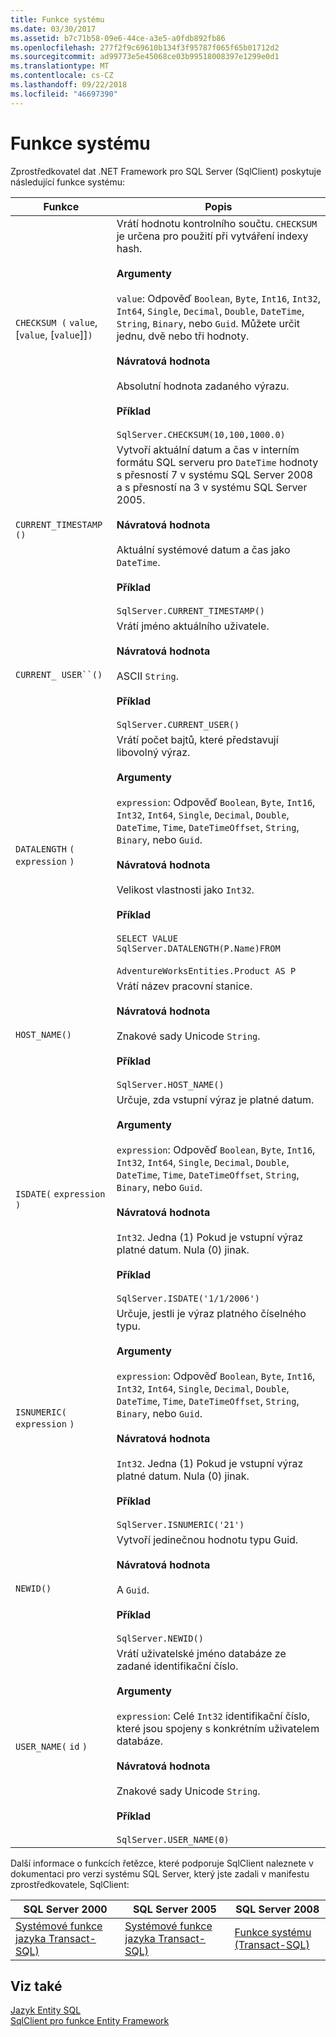 ```yaml
---
title: Funkce systému
ms.date: 03/30/2017
ms.assetid: b7c71b58-09e6-44ce-a3e5-a0fdb892fb86
ms.openlocfilehash: 277f2f9c69610b134f3f95787f065f65b01712d2
ms.sourcegitcommit: ad99773e5e45068ce03b99518008397e1299e0d1
ms.translationtype: MT
ms.contentlocale: cs-CZ
ms.lasthandoff: 09/22/2018
ms.locfileid: "46697390"
---
```

# <a name="system-functions"></a>Funkce systému
Zprostředkovatel dat .NET Framework pro SQL Server (SqlClient) poskytuje následující funkce systému:  
  
|Funkce|Popis|  
|--------------|-----------------|  
|`CHECKSUM (` `value`, [`value`, [`value`]]`)`|Vrátí hodnotu kontrolního součtu. `CHECKSUM` je určena pro použití při vytváření indexy hash.<br /><br /> **Argumenty**<br /><br /> `value`: Odpověď `Boolean`, `Byte`, `Int16`, `Int32`, `Int64`, `Single`, `Decimal`, `Double`, `DateTime`, `String`, `Binary`, nebo `Guid`. Můžete určit jednu, dvě nebo tři hodnoty.<br /><br /> **Návratová hodnota**<br /><br /> Absolutní hodnota zadaného výrazu.<br /><br /> **Příklad**<br /><br /> `SqlServer.CHECKSUM(10,100,1000.0)`|  
|`CURRENT_TIMESTAMP ()`|Vytvoří aktuální datum a čas v interním formátu SQL serveru pro `DateTime` hodnoty s přesností 7 v systému SQL Server 2008 a s přesností na 3 v systému SQL Server 2005.<br /><br /> **Návratová hodnota**<br /><br /> Aktuální systémové datum a čas jako `DateTime`.<br /><br /> **Příklad**<br /><br /> `SqlServer.CURRENT_TIMESTAMP()`|  
|`CURRENT_ USER``()`|Vrátí jméno aktuálního uživatele.<br /><br /> **Návratová hodnota**<br /><br /> ASCII `String`.<br /><br /> **Příklad**<br /><br /> `SqlServer.CURRENT_USER()`|  
|`DATALENGTH` `(` `expression` `)`|Vrátí počet bajtů, které představují libovolný výraz.<br /><br /> **Argumenty**<br /><br /> `expression`: Odpověď `Boolean`, `Byte`, `Int16`, `Int32`, `Int64`, `Single`, `Decimal`, `Double`, `DateTime`, `Time`, `DateTimeOffset`, `String`, `Binary`, nebo `Guid`.<br /><br /> **Návratová hodnota**<br /><br /> Velikost vlastnosti jako `Int32`.<br /><br /> **Příklad**<br /><br /> `SELECT VALUE SqlServer.DATALENGTH(P.Name)FROM`<br /><br /> `AdventureWorksEntities.Product AS P`|  
|`HOST_NAME()`|Vrátí název pracovní stanice.<br /><br /> **Návratová hodnota**<br /><br /> Znakové sady Unicode `String`.<br /><br /> **Příklad**<br /><br /> `SqlServer.HOST_NAME()`|  
|`ISDATE(` `expression` `)`|Určuje, zda vstupní výraz je platné datum.<br /><br /> **Argumenty**<br /><br /> `expression`: Odpověď `Boolean`, `Byte`, `Int16`, `Int32`, `Int64`, `Single`, `Decimal`, `Double`, `DateTime`, `Time`, `DateTimeOffset`, `String`, `Binary`, nebo `Guid`.<br /><br /> **Návratová hodnota**<br /><br /> `Int32`. Jedna (1) Pokud je vstupní výraz platné datum. Nula (0) jinak.<br /><br /> **Příklad**<br /><br /> `SqlServer.ISDATE('1/1/2006')`|  
|`ISNUMERIC(` `expression` `)`|Určuje, jestli je výraz platného číselného typu.<br /><br /> **Argumenty**<br /><br /> `expression`: Odpověď `Boolean`, `Byte`, `Int16`, `Int32`, `Int64`, `Single`, `Decimal`, `Double`, `DateTime`, `Time`, `DateTimeOffset`, `String`, `Binary`, nebo `Guid`.<br /><br /> **Návratová hodnota**<br /><br /> `Int32`. Jedna (1) Pokud je vstupní výraz platné datum. Nula (0) jinak.<br /><br /> **Příklad**<br /><br /> `SqlServer.ISNUMERIC('21')`|  
|`NEWID()`|Vytvoří jedinečnou hodnotu typu Guid.<br /><br /> **Návratová hodnota**<br /><br /> A `Guid`.<br /><br /> **Příklad**<br /><br /> `SqlServer.NEWID()`|  
|`USER_NAME(` `id` `)`|Vrátí uživatelské jméno databáze ze zadané identifikační číslo.<br /><br /> **Argumenty**<br /><br /> `expression`: Celé `Int32` identifikační číslo, které jsou spojeny s konkrétním uživatelem databáze.<br /><br /> **Návratová hodnota**<br /><br /> Znakové sady Unicode `String`.<br /><br /> **Příklad**<br /><br /> `SqlServer.USER_NAME(0)`|  
  
 Další informace o funkcích řetězce, které podporuje SqlClient naleznete v dokumentaci pro verzi systému SQL Server, který jste zadali v manifestu zprostředkovatele, SqlClient:  
  
|SQL Server 2000|SQL Server 2005|SQL Server 2008|  
|---------------------|---------------------|---------------------|  
|[Systémové funkce jazyka Transact-SQL)](https://go.microsoft.com/fwlink/?LinkId=115918)|[Systémové funkce jazyka Transact-SQL)](https://go.microsoft.com/fwlink/?LinkId=115917)|[Funkce systému (Transact-SQL)](https://go.microsoft.com/fwlink/?LinkId=115919)|  
  
## <a name="see-also"></a>Viz také  
 [Jazyk Entity SQL](../../../../../docs/framework/data/adonet/ef/language-reference/entity-sql-language.md)  
 [SqlClient pro funkce Entity Framework](../../../../../docs/framework/data/adonet/ef/sqlclient-for-ef-functions.md)
